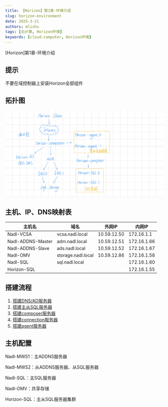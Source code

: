 ```yaml
---
title: 【Horizon】第1章-环境介绍
slug: horizon-environment
date: 2025-3-21
authors: mlishu
tags: [云计算, Horizon环境]
keywords: [cloud-computer, Horizon环境]
---
```

[Horizon]第1章-环境介绍

<!-- truncate -->

## 提示

不要在域控制器上安装Horizon全部组件

## 拓扑图

![1742722284619](image/11-environment/1742722284619.png)

## 主机、IP、DNS映射表

| 主机名            | 域名               | 外网IP      | 内网IP      |
| ----------------- | ------------------ | ----------- | ----------- |
| Nadl-VCSA         | vcsa.nadl.local    | 10.59.12.50 | 172.16.1.1  |
| Nadl-ADDNS-Master | adm.nadl.local     | 10.59.12.51 | 172.16.1.66 |
| Nadl-ADDNS-Slave  | ads.nadl.local     | 10.59.12.52 | 172.16.1.67 |
| Nadl-OMV          | storage.nadl.local | 10.59.12.86 | 172.16.1.58 |
| Nadl-SQL          | sql.nadl.local     |             | 172.16.1.60 |
| Horizon-SQL       |                    |             | 172.16.1.55 |

## 搭建流程

1. [搭建DNS/AD服务器](/blog/horizon-addns)
2. [搭建主从SQL服务器](/blog/config-sql)
3. [搭建composer服务器](https://blog.csdn.net/little_startoo/article/details/133889564?ops_request_misc=%257B%2522request%255Fid%2522%253A%2522d6253fa40332e30965c39084fea64209%2522%252C%2522scm%2522%253A%252220140713.130102334.pc%255Fblog.%2522%257D&request_id=d6253fa40332e30965c39084fea64209&biz_id=0&utm_medium=distribute.pc_search_result.none-task-blog-2~blog~first_rank_ecpm_v1~rank_v31_ecpm-5-133889564-null-null.nonecase&utm_term=Horizon&spm=1018.2226.3001.4450)
4. [搭建connection服务器](https://blog.csdn.net/little_startoo/article/details/133889653?ops_request_misc=%257B%2522request%255Fid%2522%253A%2522d6253fa40332e30965c39084fea64209%2522%252C%2522scm%2522%253A%252220140713.130102334.pc%255Fblog.%2522%257D&request_id=d6253fa40332e30965c39084fea64209&biz_id=0&utm_medium=distribute.pc_search_result.none-task-blog-2~blog~first_rank_ecpm_v1~rank_v31_ecpm-19-133889653-null-null.nonecase&utm_term=Horizon&spm=1018.2226.3001.4450)
5. [搭建agent服务器](https://blog.csdn.net/little_startoo/article/details/133889713?ops_request_misc=%257B%2522request%255Fid%2522%253A%2522d6253fa40332e30965c39084fea64209%2522%252C%2522scm%2522%253A%252220140713.130102334.pc%255Fblog.%2522%257D&request_id=d6253fa40332e30965c39084fea64209&biz_id=0&utm_medium=distribute.pc_search_result.none-task-blog-2~blog~first_rank_ecpm_v1~rank_v31_ecpm-6-133889713-null-null.nonecase&utm_term=Horizon&spm=1018.2226.3001.4450)

## 主机配置

Nadl-MWS1：主ADDNS服务器

Nadl-MWS2：从ADDNS服务器、从SQL服务器

Nadl-SQL：主SQL服务器

Nadl-OMV：共享存储

Horizon-SQL：主从SQL服务器集群
